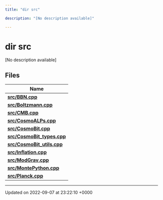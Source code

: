 ```yaml
---
title: "dir src"

description: "[No description available]"

---
```


# dir src

[No description available]

## Files

| Name           |
| -------------- |
| **[src/BBN.cpp](/documentation/code/files/bbn_8cpp/#file-bbncpp)**  |
| **[src/Boltzmann.cpp](/documentation/code/files/boltzmann_8cpp/#file-boltzmanncpp)**  |
| **[src/CMB.cpp](/documentation/code/files/cmb_8cpp/#file-cmbcpp)**  |
| **[src/CosmoALPs.cpp](/documentation/code/files/cosmoalps_8cpp/#file-cosmoalpscpp)**  |
| **[src/CosmoBit.cpp](/documentation/code/files/cosmobit_8cpp/#file-cosmobitcpp)**  |
| **[src/CosmoBit_types.cpp](/documentation/code/files/cosmobit__types_8cpp/#file-cosmobit-typescpp)**  |
| **[src/CosmoBit_utils.cpp](/documentation/code/files/cosmobit__utils_8cpp/#file-cosmobit-utilscpp)**  |
| **[src/Inflation.cpp](/documentation/code/files/inflation_8cpp/#file-inflationcpp)**  |
| **[src/ModGrav.cpp](/documentation/code/files/modgrav_8cpp/#file-modgravcpp)**  |
| **[src/MontePython.cpp](/documentation/code/files/montepython_8cpp/#file-montepythoncpp)**  |
| **[src/Planck.cpp](/documentation/code/files/planck_8cpp/#file-planckcpp)**  |






-------------------------------

Updated on 2022-09-07 at 23:22:10 +0000
